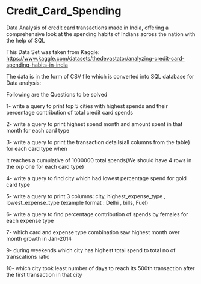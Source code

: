 # Credit_Card_Spending
Data Analysis of credit card transactions made in India, offering a comprehensive look at the spending habits of Indians across the nation with the help of SQL

This Data Set was taken from Kaggle:
https://www.kaggle.com/datasets/thedevastator/analyzing-credit-card-spending-habits-in-india

The data is in the form of CSV file which is converted into SQL database for Data analysis:

Following are the Questions to be solved

1- write a query to print top 5 cities with highest spends and their percentage contribution of total credit card spends

2- write a query to print highest spend month and amount spent in that month for each card type

3- write a query to print the transaction details(all columns from the table) for each card type when

it reaches a cumulative of 1000000 total spends(We should have 4 rows in the o/p one for each card type)

4- write a query to find city which had lowest percentage spend for gold card type

5- write a query to print 3 columns:  city, highest_expense_type , lowest_expense_type (example format : Delhi , bills, Fuel)

6- write a query to find percentage contribution of spends by females for each expense type

7- which card and expense type combination saw highest month over month growth in Jan-2014

9- during weekends which city has highest total spend to total no of transcations ratio 

10- which city took least number of days to reach its 500th transaction after the first transaction in that city


